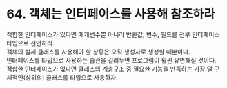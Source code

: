 # 64. 객체는 인터페이스를 사용해 참조하라

적합한 인터페이스가 있다면 매개변수뿐 아니라 반환값, 변수, 필드를 전부 인터페이스 타입으로 선언하라.  
객체의 실제 클래스를 사용해야 할 상황은 오직 생성자로 생성할 때뿐이다.  
인터페이스를 타입으로 사용하는 습관을 길러두면 프로그램이 훨씬 유연해질 것이다.  
적합한 인터페이스가 없다면 클래스의 계층구조 중 필요한 기능을 만족하는 가장 덜 구체적인(상위의) 클래스를 타입으로 사용하자.